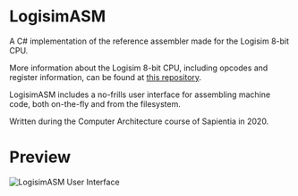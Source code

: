 # LogisimASM

A C# implementation of the reference assembler made for the Logisim 8-bit CPU.

More information about the Logisim 8-bit CPU, including opcodes and register information, can be found at [this repository](https://github.com/Rexagon/logisim-cpu8bit).

LogisimASM includes a no-frills user interface for assembling machine code, both on-the-fly and from the filesystem.

Written during the Computer Architecture course of Sapientia in 2020.

# Preview

![LogisimASM User Interface](https://i.imgur.com/fQxGg3b.png)

